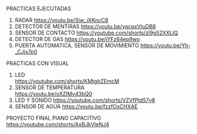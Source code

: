 PRACTICAS EJECUTADAS 
1. RADAR   https://youtu.be/Siw_jXKncC8 
2. DETECTOR DE MENTIRAS  https://youtu.be/yqcqxVtuDB8 
3. SENSOR DE CONTACTO    https://youtube.com/shorts/zI9g52XXLIQ 
4. DETECTOR DE GAS    https://youtu.be/jYFz64ep9wo 
5. PUERTA AUTOMATICA, SENSOR DE MOVIMIENTO    https://youtu.be/Yh-_CJjs7p0


PRACTICAS CON VISUAL 
1. LED  
https://youtube.com/shorts/KMtgIrZEmcM 
2. SENSOR DE TEMPERATURA  
https://youtu.be/oXZIMv43bQ0 
3. LED Y SONIDO  https://youtube.com/shorts/VZVfPtd57y8 
4. SENSOR DE AGUA   https://youtu.be/fzzfOxCHXAE

PROYECTO FINAL
PIANO CAPACITIVO https://youtube.com/shorts/AxBJkVIeNJ4
